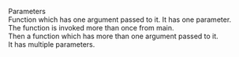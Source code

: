 Parameters  
Function which has one argument passed to it. It has one parameter.  
The function is invoked more than once from main.  
Then a function which has more than one argument passed to it.  
It has multiple parameters.
